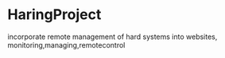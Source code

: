 # HaringProject
incorporate remote management of hard systems into websites, monitoring,managing,remotecontrol
